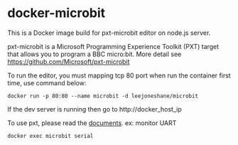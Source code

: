 # docker-microbit
This is a Docker image build for pxt-microbit editor on node.js server.

pxt-microbit is a Microsoft Programming Experience Toolkit (PXT) target that allows you to program a BBC micro:bit. More detail see https://github.com/Microsoft/pxt-microbit

To run the editor, you must mapping tcp 80 port when run the container first time, use command below:
```
docker run -p 80:80 --name microbit -d leejoneshane/microbit
```
If the dev server is running then go to http://docker_host_ip

To use pxt, please read the [documents](https://makecode.com/cli). ex: monitor UART
```
docker exec microbit serial
```
